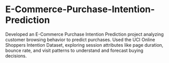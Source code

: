 # E-Commerce-Purchase-Intention-Prediction
Developed an E-Commerce Purchase Intention Prediction project analyzing customer browsing behavior to predict purchases. Used the UCI Online Shoppers Intention Dataset, exploring session attributes like page duration, bounce rate, and visit patterns to understand and forecast buying decisions.
